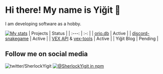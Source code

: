 # Hi there! My name is Yiğit 👋
I am developing software as a hobby.

[![My stats](https://github-readme-stats.vercel.app/api?username=SherlockYigit&show_icons=true&theme=synthwave&hide_border=true&include_all_commits=true)](https://github-readme-stats.vercel.app/api?username=SherlockYigit&show_icons=true&theme=synthwave&hide_border=true&include_all_commits=true)
| Projects | Status  | 
| :---:   | :-: | 
| [orio.db](https://npmjs.com/orio.db) | Active |
| [discord-snakegame](https://www.npmjs.com/package/discord-snakegame/) | Active |
| [VEX API](https://vex-api.glitch.me/) & [vex-tools](https://npmjs.com/vex-tools) | Active |
| Yiğit Blog | Pending |

## Follow me on social media
![twitter/SherlockYigit](https://img.shields.io/twitter/follow/SherlockYigit?style=social)
[![@SherlockYigit in npm](https://img.shields.io/twitter/url?label=SherlockYigit&logo=npm&style=flat-square&url=https://mpmjs.com/~yigitavci1894)](https://npmjs.com/~yigitavci1894)
